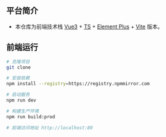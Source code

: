 ## 平台简介

- 本仓库为前端技术栈 [Vue3](https://v3.cn.vuejs.org) + [TS](https://www.typescriptlang.org/) + [Element Plus](https://element-plus.org/zh-CN) + [Vite](https://cn.vitejs.dev) 版本。

## 前端运行

```bash
# 克隆项目
git clone 

# 安装依赖
npm install --registry=https://registry.npmmirror.com

# 启动服务
npm run dev

# 构建生产环境
npm run build:prod

# 前端访问地址 http://localhost:80
```